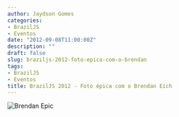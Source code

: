```yaml
---
author: Jaydson Gomes
categories:
- BrazilJS
- Eventos
date: "2012-09-08T11:00:00Z"
description: ""
draft: false
slug: braziljs-2012-foto-epica-com-o-brendan
tags:
- BrazilJS
- Eventos
title: BrazilJS 2012 - Foto épica com o Brendan Eich
---
```


![Brendan Epic](/images/2016/09/brendan-epic.jpeg)